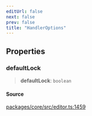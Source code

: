 ```yaml
---
editUrl: false
next: false
prev: false
title: "HandlerOptions"
---
```


## Properties

### defaultLock

> **defaultLock**: `boolean`

#### Source

[packages/core/src/editor.ts:1459](https://github.com/dgmjs/dgmjs/blob/main/packages/core/src/editor.ts#L1459)
